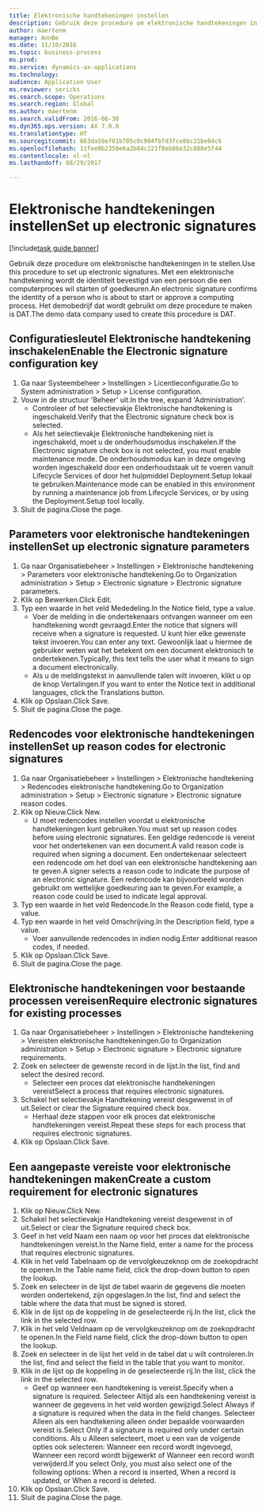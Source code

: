 ```yaml
--- 
title: Elektronische handtekeningen instellen
description: Gebruik deze procedure om elektronische handtekeningen in te stellen.
author: maertenm
manager: AnnBe
ms.date: 11/10/2016
ms.topic: business-process
ms.prod: 
ms.service: dynamics-ax-applications
ms.technology: 
audience: Application User
ms.reviewer: sericks
ms.search.scope: Operations
ms.search.region: Global
ms.author: maertenm
ms.search.validFrom: 2016-06-30
ms.dyn365.ops.version: AX 7.0.0
ms.translationtype: HT
ms.sourcegitcommit: 663da58ef01b705c0c984fbfd3fce8bc31be04c6
ms.openlocfilehash: 11fee0b2358e6a2b84c221f8eb06e32c888e5f44
ms.contentlocale: nl-nl
ms.lasthandoff: 08/29/2017

---
```

# <a name="set-up-electronic-signatures"></a><span data-ttu-id="e2045-103">Elektronische handtekeningen instellen</span><span class="sxs-lookup"><span data-stu-id="e2045-103">Set up electronic signatures</span></span>

[!include[task guide banner](../../includes/task-guide-banner.md)]

<span data-ttu-id="e2045-104">Gebruik deze procedure om elektronische handtekeningen in te stellen.</span><span class="sxs-lookup"><span data-stu-id="e2045-104">Use this procedure to set up electronic signatures.</span></span> <span data-ttu-id="e2045-105">Met een elektronische handtekening wordt de identiteit bevestigd van een persoon die een computerproces wil starten of goedkeuren.</span><span class="sxs-lookup"><span data-stu-id="e2045-105">An electronic signature confirms the identity of a person who is about to start or approve a computing process.</span></span> <span data-ttu-id="e2045-106">Het demobedrijf dat wordt gebruikt om deze procedure te maken is DAT.</span><span class="sxs-lookup"><span data-stu-id="e2045-106">The demo data company used to create this procedure is DAT.</span></span>


## <a name="enable-the-electronic-signature-configuration-key"></a><span data-ttu-id="e2045-107">Configuratiesleutel Elektronische handtekening inschakelen</span><span class="sxs-lookup"><span data-stu-id="e2045-107">Enable the Electronic signature configuration key</span></span>
1. <span data-ttu-id="e2045-108">Ga naar Systeembeheer > Instellingen > Licentieconfiguratie.</span><span class="sxs-lookup"><span data-stu-id="e2045-108">Go to System administration > Setup > License configuration.</span></span>
2. <span data-ttu-id="e2045-109">Vouw in de structuur 'Beheer' uit.</span><span class="sxs-lookup"><span data-stu-id="e2045-109">In the tree, expand 'Administration'.</span></span>
    * <span data-ttu-id="e2045-110">Controleer of het selectievakje Elektronische handtekening is ingeschakeld.</span><span class="sxs-lookup"><span data-stu-id="e2045-110">Verify that the Electronic signature check box is selected.</span></span>  
    * <span data-ttu-id="e2045-111">Als het selectievakje Elektronische handtekening niet is ingeschakeld, moet u de onderhoudsmodus inschakelen.</span><span class="sxs-lookup"><span data-stu-id="e2045-111">If the Electronic signature check box is not selected, you must enable maintenance mode.</span></span> <span data-ttu-id="e2045-112">De onderhoudsmodus kan in deze omgeving worden ingeschakeld door een onderhoudstaak uit te voeren vanuit Lifecycle Services of door het hulpmiddel Deployment.Setup lokaal te gebruiken.</span><span class="sxs-lookup"><span data-stu-id="e2045-112">Maintenance mode can be enabled in this environment by running a maintenance job from Lifecycle Services, or by using the Deployment.Setup tool locally.</span></span>  
3. <span data-ttu-id="e2045-113">Sluit de pagina.</span><span class="sxs-lookup"><span data-stu-id="e2045-113">Close the page.</span></span>

## <a name="set-up-electronic-signature-parameters"></a><span data-ttu-id="e2045-114">Parameters voor elektronische handtekeningen instellen</span><span class="sxs-lookup"><span data-stu-id="e2045-114">Set up electronic signature parameters</span></span>
1. <span data-ttu-id="e2045-115">Ga naar Organisatiebeheer > Instellingen > Elektronische handtekening > Parameters voor elektronische handtekening.</span><span class="sxs-lookup"><span data-stu-id="e2045-115">Go to Organization administration > Setup > Electronic signature > Electronic signature parameters.</span></span>
2. <span data-ttu-id="e2045-116">Klik op Bewerken.</span><span class="sxs-lookup"><span data-stu-id="e2045-116">Click Edit.</span></span>
3. <span data-ttu-id="e2045-117">Typ een waarde in het veld Mededeling.</span><span class="sxs-lookup"><span data-stu-id="e2045-117">In the Notice field, type a value.</span></span>
    * <span data-ttu-id="e2045-118">Voer de melding in die ondertekenaars ontvangen wanneer om een handtekening wordt gevraagd.</span><span class="sxs-lookup"><span data-stu-id="e2045-118">Enter the notice that signers will receive when a signature is requested.</span></span> <span data-ttu-id="e2045-119">U kunt hier elke gewenste tekst invoeren.</span><span class="sxs-lookup"><span data-stu-id="e2045-119">You can enter any text.</span></span> <span data-ttu-id="e2045-120">Gewoonlijk laat u hiermee de gebruiker weten wat het betekent om een document elektronisch te ondertekenen.</span><span class="sxs-lookup"><span data-stu-id="e2045-120">Typically, this text tells the user what it means to sign a document electronically.</span></span>  
    * <span data-ttu-id="e2045-121">Als u de meldingstekst in aanvullende talen wilt invoeren, klikt u op de knop Vertalingen.</span><span class="sxs-lookup"><span data-stu-id="e2045-121">If you want to enter the Notice text in additional languages, click the Translations button.</span></span>  
4. <span data-ttu-id="e2045-122">Klik op Opslaan.</span><span class="sxs-lookup"><span data-stu-id="e2045-122">Click Save.</span></span>
5. <span data-ttu-id="e2045-123">Sluit de pagina.</span><span class="sxs-lookup"><span data-stu-id="e2045-123">Close the page.</span></span>

## <a name="set-up-reason-codes-for-electronic-signatures"></a><span data-ttu-id="e2045-124">Redencodes voor elektronische handtekeningen instellen</span><span class="sxs-lookup"><span data-stu-id="e2045-124">Set up reason codes for electronic signatures</span></span>
1. <span data-ttu-id="e2045-125">Ga naar Organisatiebeheer > Instellingen > Elektronische handtekening > Redencodes elektronische handtekening.</span><span class="sxs-lookup"><span data-stu-id="e2045-125">Go to Organization administration > Setup > Electronic signature > Electronic signature reason codes.</span></span>
2. <span data-ttu-id="e2045-126">Klik op Nieuw.</span><span class="sxs-lookup"><span data-stu-id="e2045-126">Click New.</span></span>
    * <span data-ttu-id="e2045-127">U moet redencodes instellen voordat u elektronische handtekeningen kunt gebruiken.</span><span class="sxs-lookup"><span data-stu-id="e2045-127">You must set up reason codes before using electronic signatures.</span></span> <span data-ttu-id="e2045-128">Een geldige redencode is vereist voor het ondertekenen van een document.</span><span class="sxs-lookup"><span data-stu-id="e2045-128">A valid reason code is required when signing a document.</span></span>     <span data-ttu-id="e2045-129">Een ondertekenaar selecteert een redencode om het doel van een elektronische handtekening aan te geven.</span><span class="sxs-lookup"><span data-stu-id="e2045-129">A signer selects a reason code to indicate the purpose of an electronic signature.</span></span> <span data-ttu-id="e2045-130">Een redencode kan bijvoorbeeld worden gebruikt om wettelijke goedkeuring aan te geven.</span><span class="sxs-lookup"><span data-stu-id="e2045-130">For example, a reason code could be used to indicate legal approval.</span></span>  
3. <span data-ttu-id="e2045-131">Typ een waarde in het veld Redencode.</span><span class="sxs-lookup"><span data-stu-id="e2045-131">In the Reason code field, type a value.</span></span>
4. <span data-ttu-id="e2045-132">Typ een waarde in het veld Omschrijving.</span><span class="sxs-lookup"><span data-stu-id="e2045-132">In the Description field, type a value.</span></span>
    * <span data-ttu-id="e2045-133">Voer aanvullende redencodes in indien nodig.</span><span class="sxs-lookup"><span data-stu-id="e2045-133">Enter additional reason codes, if needed.</span></span>  
5. <span data-ttu-id="e2045-134">Klik op Opslaan.</span><span class="sxs-lookup"><span data-stu-id="e2045-134">Click Save.</span></span>
6. <span data-ttu-id="e2045-135">Sluit de pagina.</span><span class="sxs-lookup"><span data-stu-id="e2045-135">Close the page.</span></span>

## <a name="require-electronic-signatures-for-existing-processes"></a><span data-ttu-id="e2045-136">Elektronische handtekeningen voor bestaande processen vereisen</span><span class="sxs-lookup"><span data-stu-id="e2045-136">Require electronic signatures for existing processes</span></span>
1. <span data-ttu-id="e2045-137">Ga naar Organisatiebeheer > Instellingen > Elektronische handtekening > Vereisten elektronische handtekeningen.</span><span class="sxs-lookup"><span data-stu-id="e2045-137">Go to Organization administration > Setup > Electronic signature > Electronic signature requirements.</span></span>
2. <span data-ttu-id="e2045-138">Zoek en selecteer de gewenste record in de lijst.</span><span class="sxs-lookup"><span data-stu-id="e2045-138">In the list, find and select the desired record.</span></span>
    * <span data-ttu-id="e2045-139">Selecteer een proces dat elektronische handtekeningen vereist</span><span class="sxs-lookup"><span data-stu-id="e2045-139">Select a process that requires electronic signatures.</span></span>  
3. <span data-ttu-id="e2045-140">Schakel het selectievakje Handtekening vereist desgewenst in of uit.</span><span class="sxs-lookup"><span data-stu-id="e2045-140">Select or clear the Signature required check box.</span></span>
    * <span data-ttu-id="e2045-141">Herhaal deze stappen voor elk proces dat elektronische handtekeningen vereist.</span><span class="sxs-lookup"><span data-stu-id="e2045-141">Repeat these steps for each process that requires electronic signatures.</span></span>  
4. <span data-ttu-id="e2045-142">Klik op Opslaan.</span><span class="sxs-lookup"><span data-stu-id="e2045-142">Click Save.</span></span>

## <a name="create-a-custom-requirement-for-electronic-signatures"></a><span data-ttu-id="e2045-143">Een aangepaste vereiste voor elektronische handtekeningen maken</span><span class="sxs-lookup"><span data-stu-id="e2045-143">Create a custom requirement for electronic signatures</span></span>
1. <span data-ttu-id="e2045-144">Klik op Nieuw.</span><span class="sxs-lookup"><span data-stu-id="e2045-144">Click New.</span></span>
2. <span data-ttu-id="e2045-145">Schakel het selectievakje Handtekening vereist desgewenst in of uit.</span><span class="sxs-lookup"><span data-stu-id="e2045-145">Select or clear the Signature required check box.</span></span>
3. <span data-ttu-id="e2045-146">Geef in het veld Naam een naam op voor het proces dat elektronische handtekeningen vereist.</span><span class="sxs-lookup"><span data-stu-id="e2045-146">In the Name field, enter a name for the process that requires electronic signatures.</span></span>
4. <span data-ttu-id="e2045-147">Klik in het veld Tabelnaam op de vervolgkeuzeknop om de zoekopdracht te openen.</span><span class="sxs-lookup"><span data-stu-id="e2045-147">In the Table name field, click the drop-down button to open the lookup.</span></span>
5. <span data-ttu-id="e2045-148">Zoek en selecteer in de lijst de tabel waarin de gegevens die moeten worden ondertekend, zijn opgeslagen.</span><span class="sxs-lookup"><span data-stu-id="e2045-148">In the list, find and select the table where the data that must be signed is stored.</span></span>
6. <span data-ttu-id="e2045-149">Klik in de lijst op de koppeling in de geselecteerde rij.</span><span class="sxs-lookup"><span data-stu-id="e2045-149">In the list, click the link in the selected row.</span></span>
7. <span data-ttu-id="e2045-150">Klik in het veld Veldnaam op de vervolgkeuzeknop om de zoekopdracht te openen.</span><span class="sxs-lookup"><span data-stu-id="e2045-150">In the Field name field, click the drop-down button to open the lookup.</span></span>
8. <span data-ttu-id="e2045-151">Zoek en selecteer in de lijst het veld in de tabel dat u wilt controleren.</span><span class="sxs-lookup"><span data-stu-id="e2045-151">In the list, find and select the field in the table that you want to monitor.</span></span>
9. <span data-ttu-id="e2045-152">Klik in de lijst op de koppeling in de geselecteerde rij.</span><span class="sxs-lookup"><span data-stu-id="e2045-152">In the list, click the link in the selected row.</span></span>
    * <span data-ttu-id="e2045-153">Geef op wanneer een handtekening is vereist.</span><span class="sxs-lookup"><span data-stu-id="e2045-153">Specify when a signature is required.</span></span>     <span data-ttu-id="e2045-154">Selecteer Altijd als een handtekening vereist is wanneer de gegevens in het veld worden gewijzigd.</span><span class="sxs-lookup"><span data-stu-id="e2045-154">Select Always if a signature is required when the data in the field changes.</span></span>     <span data-ttu-id="e2045-155">Selecteer Alleen als een handtekening alleen onder bepaalde voorwaarden vereist is.</span><span class="sxs-lookup"><span data-stu-id="e2045-155">Select Only if a signature is required only under certain conditions.</span></span> <span data-ttu-id="e2045-156">Als u Alleen selecteert, moet u een van de volgende opties ook selecteren: Wanneer een record wordt ingevoegd, Wanneer een record wordt bijgewerkt of Wanneer een record wordt verwijderd.</span><span class="sxs-lookup"><span data-stu-id="e2045-156">If you select Only, you must also select one of the following options: When a record is inserted, When a record is updated, or When a record is deleted.</span></span>  
10. <span data-ttu-id="e2045-157">Klik op Opslaan.</span><span class="sxs-lookup"><span data-stu-id="e2045-157">Click Save.</span></span>
11. <span data-ttu-id="e2045-158">Sluit de pagina.</span><span class="sxs-lookup"><span data-stu-id="e2045-158">Close the page.</span></span>


